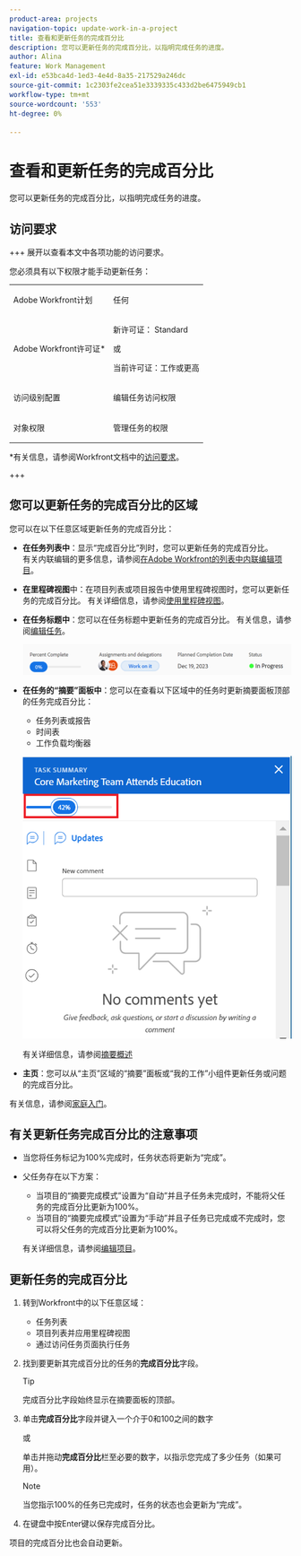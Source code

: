 ```yaml
---
product-area: projects
navigation-topic: update-work-in-a-project
title: 查看和更新任务的完成百分比
description: 您可以更新任务的完成百分比，以指明完成任务的进度。
author: Alina
feature: Work Management
exl-id: e53bca4d-1ed3-4e4d-8a35-217529a246dc
source-git-commit: 1c2303fe2cea51e3339335c433d2be6475949cb1
workflow-type: tm+mt
source-wordcount: '553'
ht-degree: 0%

---
```


# 查看和更新任务的完成百分比

<!--Audited:01/2024-->

您可以更新任务的完成百分比，以指明完成任务的进度。

## 访问要求

+++ 展开以查看本文中各项功能的访问要求。

您必须具有以下权限才能手动更新任务：

<table style="table-layout:auto"> 
 <col> 
 <col> 
 <tbody> 
  <tr> 
   <td role="rowheader">Adobe Workfront计划</td> 
   <td> <p>任何</p> </td> 
  </tr> 
  <tr> 
   <td role="rowheader">Adobe Workfront许可证*</td> 
   <td> <p>新许可证： Standard</p> 
   或
   <p>当前许可证：工作或更高</p>
   </td> 
  </tr> 
  <tr> 
   <td role="rowheader">访问级别配置</td> 
   <td> <p>编辑任务访问权限</p> </td> 
  </tr> 
  <tr> 
   <td role="rowheader">对象权限</td> 
   <td> <p>管理任务的权限</p>  </td> 
  </tr> 
 </tbody> 
</table>

*有关信息，请参阅Workfront文档中的[访问要求](/help/quicksilver/administration-and-setup/add-users/access-levels-and-object-permissions/access-level-requirements-in-documentation.md)。

+++

## 您可以更新任务的完成百分比的区域

您可以在以下任意区域更新任务的完成百分比：

* **在任务列表中**：显示“完成百分比”列时，您可以更新任务的完成百分比。\
  有关内联编辑的更多信息，请参阅[在Adobe Workfront的列表中内联编辑项目](../../../workfront-basics/navigate-workfront/use-lists/inline-edit-objects.md)。

* **在里程碑视图**&#x200B;中：在项目列表或项目报告中使用里程碑视图时，您可以更新任务的完成百分比。 有关详细信息，请参阅[使用里程碑视图](../../../reports-and-dashboards/reports/reporting-elements/use-milestone-view.md)。

<!--only in legacy commenting: 
* **As you update the task**:  You can update the percent complete option of a task when adding an update to the task.

  >[!IMPORTANT]
  >
  >This option displays only after you enable the Show Percent Complete option.  
  >To enable the percent complete update bar for tasks, do the following:   
  >
  >1. Go to the **Main** menu>your name>**More** icon next to your name >**Edit** > select **Show percent complete on update status**.   
  >![](assets/show-percent-complete-toggle-in-user-profile-350x243.png)  >-->

* **在任务标题中**：您可以在任务标题中更新任务的完成百分比。 有关信息，请参阅[编辑任务](../../tasks/manage-tasks/edit-tasks.md)。

  ![](assets/nwe-updatetaskpercentinheader-350x54.png)

* **在任务的“摘要”面板中**：您可以在查看以下区域中的任务时更新摘要面板顶部的任务完成百分比：

   * 任务列表或报告
   * 时间表
   * 工作负载均衡器

  ![](assets/update-percent-complete-in-task-summary-highlighted.png)

  有关详细信息，请参阅[摘要概述](/help/quicksilver/workfront-basics/the-new-workfront-experience/summary-overview.md)

* **主页**：您可以从“主页”区域的“摘要”面板或“我的工作”小组件更新任务或问题的完成百分比。

有关信息，请参阅[家庭入门](/help/quicksilver/workfront-basics/using-home/using-the-home-area/get-started-with-home.md)。

## 有关更新任务完成百分比的注意事项

* 当您将任务标记为100%完成时，任务状态将更新为“完成”。
* 父任务存在以下方案：
   * 当项目的“摘要完成模式”设置为“自动”并且子任务未完成时，不能将父任务的完成百分比更新为100%。
   * 当项目的“摘要完成模式”设置为“手动”并且子任务已完成或不完成时，您可以将父任务的完成百分比更新为100%。

  有关详细信息，请参阅[编辑项目](../manage-projects/edit-projects.md)。

## 更新任务的完成百分比

1. 转到Workfront中的以下任意区域：

   * 任务列表
   * 项目列表并应用里程碑视图
   * 通过访问任务页面执行任务
1. 找到要更新其完成百分比的任务的&#x200B;**完成百分比**&#x200B;字段。

   >[!TIP]
   >
   >  完成百分比字段始终显示在摘要面板的顶部。


1. 单击&#x200B;**完成百分比**&#x200B;字段并键入一个介于0和100之间的数字

   或

   单击并拖动&#x200B;**完成百分比**&#x200B;栏至必要的数字，以指示您完成了多少任务（如果可用）。

   >[!NOTE]
   >
   >当您指示100%的任务已完成时，任务的状态也会更新为“完成”。


1. 在键盘中按Enter键以保存完成百分比。

项目的完成百分比也会自动更新。

